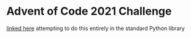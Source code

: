 # Advent of Code 2021 Challenge
[linked here](https://adventofcode.com/2021)
attempting to do this entirely in the standard Python library
